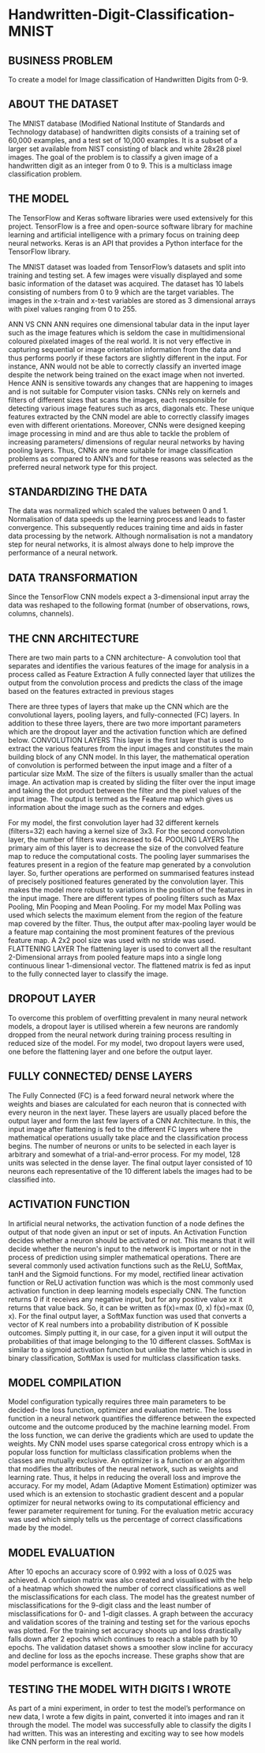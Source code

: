 # Handwritten-Digit-Classification-MNIST


## BUSINESS PROBLEM
To create a model for Image classification of Handwritten Digits from 0-9.

## ABOUT THE DATASET
The MNIST database (Modified National Institute of Standards and Technology database) of handwritten digits consists of a training set of 60,000 examples, and a test set of 10,000 examples. It is a subset of a larger set available from NIST consisting of black and white 28x28 pixel images. The goal of the problem is to classify a given image of a handwritten digit as an integer from 0 to 9. This is a multiclass image classification problem.

## THE MODEL
The TensorFlow and Keras software libraries were used extensively for this project. TensorFlow is a free and open-source software library for machine learning and artificial intelligence with a primary focus on training deep neural networks. Keras is an API that provides a Python interface for the TensorFlow library.

The MNIST dataset was loaded from TensorFlow’s datasets and split into training and testing set. A few images were visually displayed and some basic information of the dataset was acquired. The dataset has 10 labels consisting of numbers from 0 to 9 which are the target variables. The images in the x-train and x-test variables are stored as 3 dimensional arrays with pixel values ranging from 0 to 255.



ANN VS CNN
ANN requires one dimensional tabular data in the input layer such as the image features which is seldom the case in multidimensional coloured pixelated images of the real world. It is not very effective in capturing sequential or image orientation information from the data and thus performs poorly if these factors are slightly different in the input. For instance, ANN would not be able to correctly classify an inverted image despite the network being trained on the exact image when not inverted.  Hence ANN is sensitive towards any changes that are happening to images and is not suitable for Computer vision tasks.
CNNs rely on kernels and filters of different sizes that scans the images, each responsible for detecting various image features such as arcs, diagonals etc. These unique features extracted by the CNN model are able to correctly classify images even with different orientations. Moreover, CNNs were designed keeping image processing in mind and are thus able to tackle the problem of increasing parameters/ dimensions of regular neural networks by having pooling layers.
Thus, CNNs are more suitable for image classification problems as compared to ANN’s and for these reasons was selected as the preferred neural network type for this project.

## STANDARDIZING THE DATA
The data was normalized which scaled the values between 0 and 1. Normalisation of data speeds up the learning process and leads to faster convergence. This subsequently reduces training time and aids in faster data processing by the network. Although normalisation is not a mandatory step for neural networks, it is almost always done to help improve the performance of a neural network.

## DATA TRANSFORMATION
Since the TensorFlow CNN models expect a 3-dimensional input array the data was reshaped to the following format (number of observations, rows, columns, channels).


## THE CNN ARCHITECTURE
There are two main parts to a CNN architecture-
A convolution tool that separates and identifies the various features of the image for analysis in a process called as Feature Extraction
A fully connected layer that utilizes the output from the convolution process and predicts the class of the image based on the features extracted in previous stages

There are three types of layers that make up the CNN which are the convolutional layers, pooling layers, and fully-connected (FC) layers. In addition to these three layers, there are two more important parameters which are the dropout layer and the activation function which are defined below.
CONVOLUTION LAYERS
This layer is the first layer that is used to extract the various features from the input images and constitutes the main building block of any CNN model. In this layer, the mathematical operation of convolution is performed between the input image and a filter of a particular size MxM. The size of the filters is usually smaller than the actual image. An activation map is created by sliding the filter over the input image and taking the dot product between the filter and the pixel values of the input image. The output is termed as the Feature map which gives us information about the image such as the corners and edges.

For my model, the first convolution layer had 32 different kernels (filters=32) each having a kernel size of 3x3.  For the second convolution layer, the number of filters was increased to 64.
POOLING LAYERS
The primary aim of this layer is to decrease the size of the convolved feature map to reduce the computational costs. The pooling layer summarises the features present in a region of the feature map generated by a convolution layer. So, further operations are performed on summarised features instead of precisely positioned features generated by the convolution layer. This makes the model more robust to variations in the position of the features in the input image. There are different types of pooling filters such as Max Pooling, Min Pooping and Mean Pooling.
For my model Max Polling was used which selects the maximum element from the region of the feature map covered by the filter. Thus, the output after max-pooling layer would be a feature map containing the most prominent features of the previous feature map. A 2x2 pool size was used with no stride was used.
FLATTENING LAYER
The flattening layer is used to convert all the resultant 2-Dimensional arrays from pooled feature maps into a single long continuous linear 1-dimensional vector. The flattened matrix is fed as input to the fully connected layer to classify the image.

## DROPOUT LAYER
To overcome this problem of overfitting prevalent in many neural network models, a dropout layer is utilised wherein a few neurons are randomly dropped from the neural network during training process resulting in reduced size of the model.
For my model, two dropout layers were used, one before the flattening layer and one before the output layer.

## FULLY CONNECTED/ DENSE LAYERS
The Fully Connected (FC) is a feed forward neural network where the weights and biases are calculated for each neuron that is connected with every neuron in the next layer. These layers are usually placed before the output layer and form the last few layers of a CNN Architecture. In this, the input image after flattening is fed to the different FC layers where the mathematical operations usually take place and the classification process begins.
The number of neurons or units to be selected in each layer is arbitrary and somewhat of a trial-and-error process. For my model, 128 units was selected in the dense layer. The final output layer consisted of 10 neurons each representative of the 10 different labels the images had to be classified into.

## ACTIVATION FUNCTION
In artificial neural networks, the activation function of a node defines the output of that node given an input or set of inputs. An Activation Function decides whether a neuron should be activated or not. This means that it will decide whether the neuron's input to the network is important or not in the process of prediction using simpler mathematical operations. There are several commonly used activation functions such as the ReLU, SoftMax, tanH and the Sigmoid functions.
For my model, rectified linear activation function or ReLU activation function was which is the most commonly used activation function in deep learning models especially CNN. The function returns 0 if it receives any negative input, but for any positive value xx it returns that value back. So, it can be written as f(x)=max (0, x) f(x)=max (0, x).
For the final output layer, a SoftMax function was used that converts a vector of K real numbers into a probability distribution of K possible outcomes. Simply putting it, in our case, for a given input it will output the probabilities of that image belonging to the 10 different classes. SoftMax is similar to a sigmoid activation function but unlike the latter which is used in binary classification, SoftMax is used for multiclass classification tasks.


## MODEL COMPILATION
Model configuration typically requires three main parameters to be decided- the loss function, optimizer and evaluation metric. 
The loss function in a neural network quantifies the difference between the expected outcome and the outcome produced by the machine learning model. From the loss function, we can derive the gradients which are used to update the weights. My CNN model uses sparse categorical cross entropy which is a popular loss function for multiclass classification problems when the classes are mutually exclusive.
An optimizer is a function or an algorithm that modifies the attributes of the neural network, such as weights and learning rate. Thus, it helps in reducing the overall loss and improve the accuracy. For my model, Adam (Adaptive Moment Estimation) optimizer was used which is an extension to stochastic gradient descent and a popular optimizer for neural networks owing to its computational efficiency and fewer parameter requirement for tuning.
For the evaluation metric accuracy was used which simply tells us the percentage of correct classifications made by the model.

## MODEL EVALUATION
After 10 epochs an accuracy score of 0.992 with a loss of 0.025 was achieved. A confusion matrix was also created and visualised with the help of a heatmap which showed the number of correct classifications as well the misclassifications for each class. The model has the greatest number of misclassifications for the 9-digit class and the least number of misclassifications for 0- and 1-digit classes.
A graph between the accuracy and validation scores of the training and testing set for the various epochs was plotted. For the training set accuracy shoots up and loss drastically falls down after 2 epochs which continues to reach a stable path by 10 epochs. The validation dataset shows a smoother slow incline for accuracy and decline for loss as the epochs increase. These graphs show that are model performance is excellent.

## TESTING THE MODEL WITH DIGITS I WROTE
As part of a mini experiment, in order to test the model’s performance on new data, I wrote a few digits in paint, converted it into images and ran it through the model. The model was successfully able to classify the digits I had written. This was an interesting and exciting way to see how models like CNN perform in the real world.






